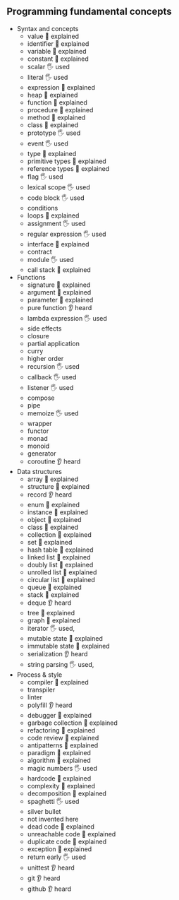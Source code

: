 ## Programming fundamental concepts

- Syntax and concepts
  - value 🙋 explained
  - identifier 🙋 explained
  - variable 🙋 explained
  - constant 🙋 explained
  - scalar  🖐️ used
  - literal 🖐️ used
  - expression 🙋 explained
  - heap 🙋 explained
  - function 🙋 explained
  - procedure 🙋 explained
  - method 🙋 explained
  - class 🙋 explained
  - prototype 🖐️ used
  - event 🖐️ used
  - type 🙋 explained
  - primitive types 🙋 explained
  - reference types 🙋 explained
  - flag 🖐️ used
  - lexical scope 🖐️ used
  - code block 🖐️ used
  - conditions
  - loops 🙋 explained
  - assignment 🖐️ used
  - regular expression 🖐️ used
  - interface 🙋 explained
  - contract
  - module 🖐️ used
  - call stack 🙋 explained
- Functions
  - signature 🙋 explained
  - argument 🙋 explained
  - parameter 🙋 explained
  - pure function 👂 heard
  - lambda expression 🖐️ used
  - side effects
  - closure
  - partial application
  - curry
  - higher order
  - recursion 🖐️ used
  - callback 🖐️ used
  - listener 🖐️ used
  - compose
  - pipe
  - memoize 🖐️ used
  - wrapper
  - functor
  - monad
  - monoid
  - generator
  - coroutine 👂 heard
- Data structures
  - array 🙋 explained
  - structure 🙋 explained
  - record 👂 heard
  - enum 🙋 explained
  - instance 🙋 explained
  - object 🙋 explained
  - class 🙋 explained
  - collection 🙋 explained
  - set 🙋 explained
  - hash table 🙋 explained
  - linked list 🙋 explained
  - doubly list 🙋 explained
  - unrolled list 🙋 explained
  - circular list 🙋 explained
  - queue 🙋 explained
  - stack 🙋 explained
  - deque 👂 heard
  - tree 🙋 explained
  - graph 🙋 explained
  - iterator 🖐️ used,
  - mutable state 🙋 explained
  - immutable state 🙋 explained
  - serialization 👂 heard
  - string parsing 🖐️ used,
- Process & style
  - compiler 🙋 explained
  - transpiler
  - linter
  - polyfill 👂 heard
  - debugger 🙋 explained
  - garbage collection 🙋 explained
  - refactoring 🙋 explained
  - code review 🙋 explained
  - antipatterns 🙋 explained
  - paradigm 🙋 explained
  - algorithm 🙋 explained
  - magic numbers 🖐️ used
  - hardcode 🙋 explained
  - complexity 🙋 explained
  - decomposition 🙋 explained
  - spaghetti 🖐️ used
  - silver bullet
  - not invented here
  - dead code 🙋 explained
  - unreachable code 🙋 explained
  - duplicate code 🙋 explained
  - exception 🙋 explained
  - return early 🖐️ used
  - unittest 👂 heard
  - git 👂 heard
  - github 👂 heard
